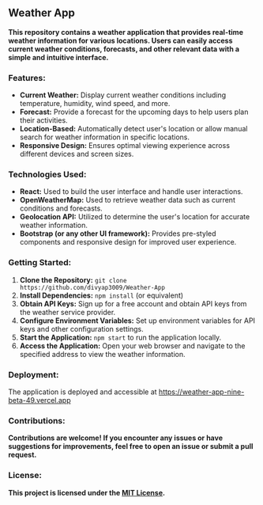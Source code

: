 ## **Weather App**

**This repository contains a weather application that provides real-time weather information for various locations. Users can easily access current weather conditions, forecasts, and other relevant data with a simple and intuitive interface.**

### **Features:**

- **Current Weather:** Display current weather conditions including temperature, humidity, wind speed, and more.
- **Forecast:** Provide a forecast for the upcoming days to help users plan their activities.
- **Location-Based:** Automatically detect user's location or allow manual search for weather information in specific locations.
- **Responsive Design:** Ensures optimal viewing experience across different devices and screen sizes.

### **Technologies Used:**

- **React:** Used to build the user interface and handle user interactions.
- **OpenWeatherMap:** Used to retrieve weather data such as current conditions and forecasts.
- **Geolocation API:** Utilized to determine the user's location for accurate weather information.
- **Bootstrap (or any other UI framework):** Provides pre-styled components and responsive design for improved user experience.

### **Getting Started:**

1. **Clone the Repository:** `git clone https://github.com/divyap3009/Weather-App`
2. **Install Dependencies:** `npm install` (or equivalent)
3. **Obtain API Keys:** Sign up for a free account and obtain API keys from the weather service provider.
4. **Configure Environment Variables:** Set up environment variables for API keys and other configuration settings.
5. **Start the Application:** `npm start` to run the application locally.
6. **Access the Application:** Open your web browser and navigate to the specified address to view the weather information.

### **Deployment:**

The application is deployed and accessible at https://weather-app-nine-beta-49.vercel.app

### **Contributions:**

**Contributions are welcome! If you encounter any issues or have suggestions for improvements, feel free to open an issue or submit a pull request.**

### **License:**

**This project is licensed under the [MIT License](LICENSE).**
